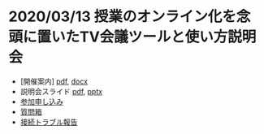 
# 2020/03/13 授業のオンライン化を念頭に置いたTV会議ツールと使い方説明会

* [開催案内] [pdf](announce.pdf), [docx](announce.docx)
* 説明会スライド [pdf](online_lecture.pdf), [pptx](online_lecture.pptx)
* [参加申し込み](https://tinyurl.com/t7a3zgb)
* [質問箱](https://app.sli.do/event/utdcfwlc/live/questions)
* [接続トラブル報告](https://tinyurl.com/rpf3brz)

 